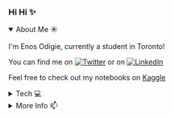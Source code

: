 ### Hi Hi ✨

<details open>
<summary>About Me ☀️</summary>
<br>
I'm Enos Odigie, currently a student in Toronto! 

<!-- Actual text -->

You can find me on [![Twitter][1.2]][1] or on [![LinkedIn][2.2]][2]

<!-- Icons -->

[1.2]: http://i.imgur.com/wWzX9uB.png (twitter icon without padding)
[2.2]: https://raw.githubusercontent.com/MartinHeinz/MartinHeinz/master/linkedin-3-16.png (LinkedIn icon without padding)

<!-- Links to social media accounts -->

[1]: https://twitter.com/enosiie
[2]: https://www.linkedin.com/in/enosodigie

Feel free to check out my notebooks on [Kaggle](https://www.kaggle.com/enosie)
</details>

<details>
<summary>Tech 💻</summary>
<br>
<p>
 
  - Technologies/IDEs: VSCode, Pycharm, React, MySQL, Oracle
  - Languages: Python, SQL, Java, Javascript, HTML/CSS

</p>
</details>

<details>
<summary>More Info 📫</summary>
<br>
<p>
 
  - website: www.enosie.com
</p>
</details>
